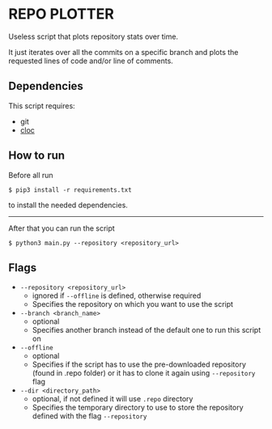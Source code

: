# REPO PLOTTER

Useless script that plots repository stats over time.

It just iterates over all the commits on a specific branch and plots the requested lines of code and/or line of comments.

## Dependencies

This script requires:

- git
- [cloc](https://github.com/AlDanial/cloc)

## How to run

Before all run

```console
$ pip3 install -r requirements.txt
```

to install the needed dependencies.

---

After that you can run the script

```console
$ python3 main.py --repository <repository_url>
```

## Flags

- `--repository <repository_url>`
  - ignored if `--offline` is defined, otherwise required
  - Specifies the repository on which you want to use the script
- `--branch <branch_name>`
  - optional
  - Specifies another branch instead of the default one to run this script on
- `--offline`
  - optional
  - Specifies if the script has to use the pre-downloaded repository (found in .repo folder) or it has to clone it again using `--repository` flag
- `--dir <directory_path>`
  - optional, if not defined it will use `.repo` directory
  - Specifies the temporary directory to use to store the repository defined with the flag `--repository`
